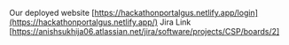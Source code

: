 Our deployed website [https://hackathonportalgus.netlify.app/login](https://hackathonportalgus.netlify.app/)
Jira Link [https://anishsukhija06.atlassian.net/jira/software/projects/CSP/boards/2]

